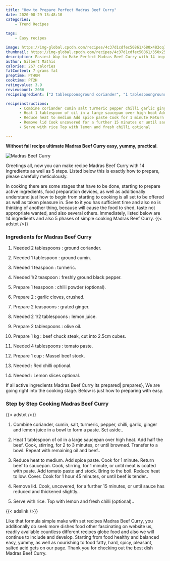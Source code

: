 ```yaml
---
title: "How to Prepare Perfect Madras Beef Curry"
date: 2020-08-29 13:48:10
categories:
    - Trend Recipes
    
tags:
    - Easy recipes

image: https://img-global.cpcdn.com/recipes/4c37d1cdfec50861/680x482cq70/madras-beef-curry-recipe-main-photo.jpg
thumbnail: https://img-global.cpcdn.com/recipes/4c37d1cdfec50861/350x250cq70/madras-beef-curry-recipe-main-photo.jpg
description: Easiest Way to Make Perfect Madras Beef Curry with 14 ingredients and 5 stages of easy cooking.
author: Gilbert Mathis
calories: 267 calories
fatContent: 7 grams fat
preptime: PT40M
cooktime: PT2H
ratingvalue: 3.9
reviewcount: 2056
recipeingredient: ["2 tablespoonsground coriander", "1 tablespoonground cumin", "1 teaspoonturmeric", "1/2 teaspoonfreshly ground black pepper", "1 teaspoonchilli powder optional", "2garlic cloves crushed", "2 teaspoonsgrated ginger", "2 1/2 tablespoonslemon juice", "2 tablespoonsolive oil", "1 kgbeef chuck steak cut into 25cm cubes", "4 tablespoonstomato paste", "1 cupMassel beef stock", "Red chilli optional", "Lemon slices optional"]

recipeinstructions: 
      - Combine coriander cumin salt turmeric pepper chilli garlic ginger and lemon juice in a bowl to form a paste Set aside 
      - Heat 1 tablespoon of oil in a large saucepan over high heat Add half the beef Cook stirring for 2 to 3 minutes or until browned Transfer to a bowl Repeat with remaining oil and beef 
      - Reduce heat to medium Add spice paste Cook for 1 minute Return beef to saucepan Cook stirring for 1 minute or until meat is coated with paste Add tomato paste and stock Bring to the boil Reduce heat to low Cover Cook for 1 hour 45 minutes or until beef is tender 
      - Remove lid Cook uncovered for a further 15 minutes or until sauce has reduced and thickened slightly 
      - Serve with rice Top with lemon and fresh chilli optional

---
```




**Without fail recipe ultimate Madras Beef Curry easy, yummy, practical**. 


![Madras Beef Curry](https://img-global.cpcdn.com/recipes/4c37d1cdfec50861/680x482cq70/madras-beef-curry-recipe-main-photo.jpg "Madras Beef Curry")




Greetings all, now you can make recipe Madras Beef Curry with 14 ingredients as well as 5 steps. Listed below this is exactly how to prepare, please carefully meticulously.

In cooking there are some stages that have to be done, starting to prepare active ingredients, food preparation devices, as well as additionally understand just how to begin from starting to cooking is all set to be offered as well as taken pleasure in. See to it you has sufficient time and also no is thinking of another thing, because will cause the food to shed, taste not appropriate wanted, and also several others. Immediately, listed below are 14 ingredients and also 5 phases of simple cooking Madras Beef Curry.
{{< adstxt />}}

### Ingredients for Madras Beef Curry


1. Needed 2 tablespoons : ground coriander.

1. Needed 1 tablespoon : ground cumin.

1. Needed 1 teaspoon : turmeric.

1. Needed 1/2 teaspoon : freshly ground black pepper.

1. Prepare 1 teaspoon : chilli powder (optional).

1. Prepare 2 : garlic cloves, crushed.

1. Prepare 2 teaspoons : grated ginger.

1. Needed 2 1/2 tablespoons : lemon juice.

1. Prepare 2 tablespoons : olive oil.

1. Prepare 1 kg : beef chuck steak, cut into 2.5cm cubes.

1. Needed 4 tablespoons : tomato paste.

1. Prepare 1 cup : Massel beef stock.

1. Needed  : Red chilli optional.

1. Needed  : Lemon slices optional.



If all active ingredients Madras Beef Curry its prepared| prepares}, We are going right into the cooking stage. Below is just how to preparing with easy.

### Step by Step Cooking Madras Beef Curry

{{< adstxt />}}


1. Combine coriander, cumin, salt, turmeric, pepper, chilli, garlic, ginger and lemon juice in a bowl to form a paste. Set aside..



1. Heat 1 tablespoon of oil in a large saucepan over high heat. Add half the beef. Cook, stirring, for 2 to 3 minutes, or until browned. Transfer to a bowl. Repeat with remaining oil and beef..



1. Reduce heat to medium. Add spice paste. Cook for 1 minute. Return beef to saucepan. Cook, stirring, for 1 minute, or until meat is coated with paste. Add tomato paste and stock. Bring to the boil. Reduce heat to low. Cover. Cook for 1 hour 45 minutes, or until beef is tender..



1. Remove lid. Cook, uncovered, for a further 15 minutes, or until sauce has reduced and thickened slightly..



1. Serve with rice. Top with lemon and fresh chilli (optional)..





{{< adslink />}}

Like that formula simple make with set recipes Madras Beef Curry, you additionally do seek more dishes food other fascinating on website us, readily available countless different recipes globe food and also we will continue to include and develop. Starting from food healthy and balanced easy, yummy, as well as nourishing to food fatty, hard, spicy, pleasant, salted acid gets on our page. Thank you for checking out the best dish Madras Beef Curry.
